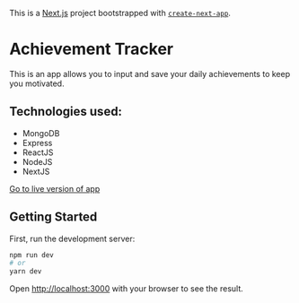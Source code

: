 This is a [Next.js](https://nextjs.org/) project bootstrapped with [`create-next-app`](https://github.com/vercel/next.js/tree/canary/packages/create-next-app).

# Achievement Tracker

This is an app allows you to input and save your daily achievements to keep you motivated.

## Technologies used:
- MongoDB
- Express
- ReactJS
- NodeJS
- NextJS

[Go to live version of app](https://achievements-peach.vercel.app/)


## Getting Started

First, run the development server:

```bash
npm run dev
# or
yarn dev
```

Open [http://localhost:3000](http://localhost:3000) with your browser to see the result.


